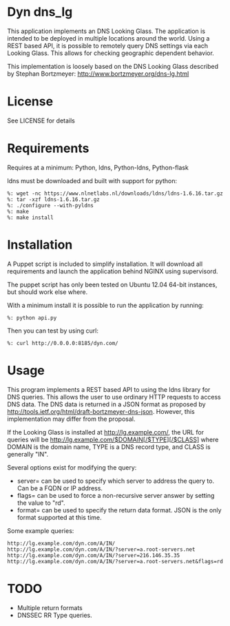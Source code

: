 Dyn dns_lg
======

This application implements an DNS Looking Glass. The application is intended to be deployed in multiple locations around the world. Using a REST based API, it is possible to remotely query DNS settings via each Looking Glass. This allows for checking geographic dependent behavior.

This implementation is loosely based on the DNS Looking Glass described by Stephan Bortzmeyer: http://www.bortzmeyer.org/dns-lg.html

License
======

See LICENSE for details

Requirements
======
Requires at a minimum: Python, ldns, Python-ldns, Python-flask

ldns must be downloaded and built with support for python:

```
%: wget -nc https://www.nlnetlabs.nl/downloads/ldns/ldns-1.6.16.tar.gz
%: tar -xzf ldns-1.6.16.tar.gz
%: ./configure --with-pyldns
%: make
%: make install
```

Installation
======
A Puppet script is included to simplify installation. It will download all requirements and launch the application behind NGINX using supervisord.

The puppet script has only been tested on Ubuntu 12.04 64-bit instances, but should work else where.

With a minimum install it is possible to run the application by running:

```
%: python api.py
```

Then you can test by using curl:

```
%: curl http://0.0.0.0:8185/dyn.com/
```

Usage
======
This program implements a REST based API to using the ldns library for DNS queries. This allows the user to use ordinary HTTP requests to access DNS data. The DNS data is returned in a JSON format as proposed by <http://tools.ietf.org/html/draft-bortzmeyer-dns-json>. However, this implementation may differ from the proposal.

If the Looking Glass is installed at http://lg.example.com/, the URL for queries will be http://lg.example.com/$DOMAIN[/$TYPE][/$CLASS] where DOMAIN is the domain name, TYPE is a DNS record type, and CLASS is generally "IN".

Several options exist for modifying the query:
  * server=  can be used to specify which server to address the query to. Can be a FQDN or IP address.
  * flags=   can be used to force a non-recursive server answer by setting the value to "rd".
  * format=  can be used to specify the return data format. JSON is the only format supported at this time.

Some example queries:

    http://lg.example.com/dyn.com/A/IN/
    http://lg.example.com/dyn.com/A/IN/?server=a.root-servers.net
    http://lg.example.com/dyn.com/A/IN/?server=216.146.35.35
    http://lg.example.com/dyn.com/A/IN/?server=a.root-servers.net&flags=rd
  
TODO
======

 - Multiple return formats
 - DNSSEC RR Type queries.

